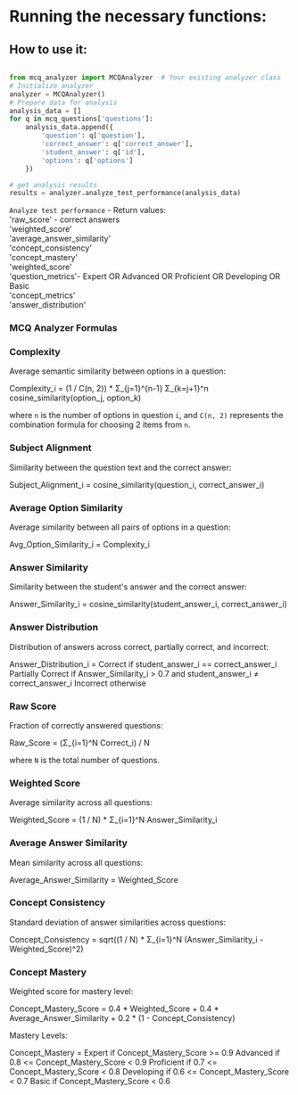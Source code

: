 # Running the necessary functions:
## How to use it:
```python

from mcq_analyzer import MCQAnalyzer  # Your existing analyzer class
# Initialize analyzer
analyzer = MCQAnalyzer()
# Prepare data for analysis
analysis_data = []
for q in mcq_questions['questions']:
    analysis_data.append({
        'question': q['question'],
        'correct_answer': q['correct_answer'],
        'student_answer': q['id'],
        'options': q['options']
    })

# get analysis results
results = analyzer.analyze_test_performance(analysis_data)
```
`Analyze test performance` -
Return values:  
'raw_score' - correct answers  
'weighted_score'  
'average_answer_similarity'  
'concept_consistency'  
'concept_mastery'  
'weighted_score'  
'question_metrics'- Expert OR Advanced OR Proficient OR Developing OR Basic  
'concept_metrics'  
'answer_distribution'  



### MCQ Analyzer Formulas

### Complexity
Average semantic similarity between options in a question:

Complexity_i = (1 / C(n, 2)) * Σ_{j=1}^{n-1} Σ_{k=j+1}^n cosine_similarity(option_j, option_k)


where `n` is the number of options in question `i`, and `C(n, 2)` represents the combination formula for choosing 2 items from `n`.

### Subject Alignment
Similarity between the question text and the correct answer:

Subject_Alignment_i = cosine_similarity(question_i, correct_answer_i)



### Average Option Similarity
Average similarity between all pairs of options in a question:

Avg_Option_Similarity_i = Complexity_i



### Answer Similarity
Similarity between the student's answer and the correct answer:

Answer_Similarity_i = cosine_similarity(student_answer_i, correct_answer_i)



### Answer Distribution
Distribution of answers across correct, partially correct, and incorrect:

Answer_Distribution_i =
Correct if student_answer_i == correct_answer_i
Partially Correct if Answer_Similarity_i > 0.7 and student_answer_i ≠ correct_answer_i
Incorrect otherwise



### Raw Score
Fraction of correctly answered questions:

Raw_Score = (Σ_{i=1}^N Correct_i) / N


where `N` is the total number of questions.

### Weighted Score
Average similarity across all questions:

Weighted_Score = (1 / N) * Σ_{i=1}^N Answer_Similarity_i



### Average Answer Similarity
Mean similarity across all questions:

Average_Answer_Similarity = Weighted_Score



### Concept Consistency
Standard deviation of answer similarities across questions:

Concept_Consistency = sqrt((1 / N) * Σ_{i=1}^N (Answer_Similarity_i - Weighted_Score)^2)



### Concept Mastery
Weighted score for mastery level:

Concept_Mastery_Score = 0.4 * Weighted_Score + 0.4 * Average_Answer_Similarity + 0.2 * (1 - Concept_Consistency)


Mastery Levels:

Concept_Mastery =
Expert if Concept_Mastery_Score >= 0.9
Advanced if 0.8 <= Concept_Mastery_Score < 0.9
Proficient if 0.7 <= Concept_Mastery_Score < 0.8
Developing if 0.6 <= Concept_Mastery_Score < 0.7
Basic if Concept_Mastery_Score < 0.6

